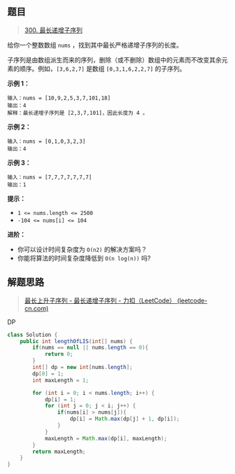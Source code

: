 ## 题目

> [300. 最长递增子序列](https://leetcode-cn.com/problems/longest-increasing-subsequence/)


给你一个整数数组 `nums` ，找到其中最长严格递增子序列的长度。

子序列是由数组派生而来的序列，删除（或不删除）数组中的元素而不改变其余元素的顺序。例如，`[3,6,2,7]` 是数组 `[0,3,1,6,2,2,7]` 的子序列。

 

**示例 1：**

```
输入：nums = [10,9,2,5,3,7,101,18]
输出：4
解释：最长递增子序列是 [2,3,7,101]，因此长度为 4 。
```

**示例 2：**

```
输入：nums = [0,1,0,3,2,3]
输出：4
```

**示例 3：**

```
输入：nums = [7,7,7,7,7,7,7]
输出：1
```

 

**提示：**

- `1 <= nums.length <= 2500`
- `-104 <= nums[i] <= 104`

 

**进阶：**

- 你可以设计时间复杂度为 `O(n2)` 的解决方案吗？
- 你能将算法的时间复杂度降低到 `O(n log(n))` 吗?

## 解题思路

> [最长上升子序列 - 最长递增子序列 - 力扣（LeetCode） (leetcode-cn.com)](https://leetcode-cn.com/problems/longest-increasing-subsequence/solution/zui-chang-shang-sheng-zi-xu-lie-by-leetcode-soluti/)

DP

```java
class Solution {
    public int lengthOfLIS(int[] nums) {
        if(nums == null || nums.length == 0){
            return 0;
        }
        int[] dp = new int[nums.length];
        dp[0] = 1;
        int maxLength = 1;

        for (int i = 0; i < nums.length; i++) {
            dp[i] = 1;
            for (int j = 0; j < i; j++) {
                if(nums[i] > nums[j]){
                    dp[i] = Math.max(dp[j] + 1, dp[i]);
                }
            }
            maxLength = Math.max(dp[i], maxLength);
        }
        return maxLength;
    }
}
```

